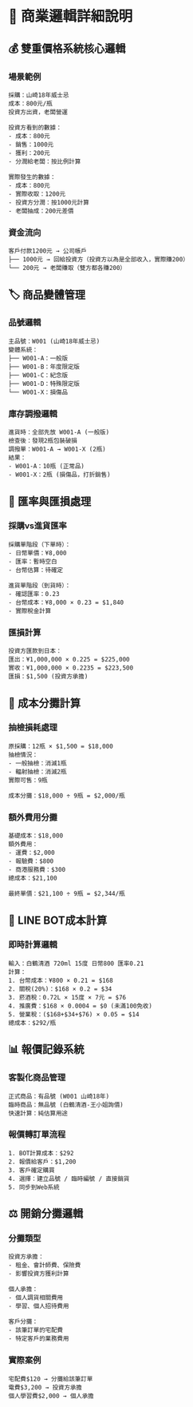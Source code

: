 # 🧠 商業邏輯詳細說明

## 💰 雙重價格系統核心邏輯

### 場景範例
```
採購：山崎18年威士忌
成本：800元/瓶
投資方出資，老闆營運

投資方看到的數據：
- 成本：800元
- 銷售：1000元
- 獲利：200元
- 分潤給老闆：按比例計算

實際發生的數據：
- 成本：800元
- 實際收取：1200元
- 投資方分潤：按1000元計算
- 老闆抽成：200元差價
```

### 資金流向
```
客戶付款1200元 → 公司帳戶
├── 1000元 → 回給投資方（投資方以為是全部收入，實際賺200）
└── 200元 → 老闆賺取（雙方都各賺200）
```

## 🏷️ 商品變體管理

### 品號邏輯
```
主品號：W001 (山崎18年威士忌)
變體系統：
├── W001-A：一般版
├── W001-B：年度限定版
├── W001-C：紀念版
├── W001-D：特殊限定版
└── W001-X：損傷品
```

### 庫存調撥邏輯
```
進貨時：全部先放 W001-A (一般版)
檢查後：發現2瓶包裝破損
調撥單：W001-A → W001-X (2瓶)
結果：
- W001-A：10瓶 (正常品)
- W001-X：2瓶 (損傷品，打折銷售)
```

## 💱 匯率與匯損處理

### 採購vs進貨匯率
```
採購單階段（下單時）：
- 日幣單價：¥8,000
- 匯率：暫時空白
- 台幣估算：待確定

進貨單階段（到貨時）：
- 確認匯率：0.23
- 台幣成本：¥8,000 × 0.23 = $1,840
- 實際稅金計算
```

### 匯損計算
```
投資方匯款到日本：
匯出：¥1,000,000 × 0.225 = $225,000
實收：¥1,000,000 × 0.2235 = $223,500
匯損：$1,500 (投資方承擔)
```

## 🧮 成本分攤計算

### 抽檢損耗處理
```
原採購：12瓶 × $1,500 = $18,000
抽檢情況：
- 一般抽檢：消滅1瓶
- 輻射抽檢：消滅2瓶
實際可售：9瓶

成本分攤：$18,000 ÷ 9瓶 = $2,000/瓶
```

### 額外費用分攤
```
基礎成本：$18,000
額外費用：
- 運費：$2,000
- 報驗費：$800
- 商港服務費：$300
總成本：$21,100

最終單價：$21,100 ÷ 9瓶 = $2,344/瓶
```

## 🤖 LINE BOT成本計算

### 即時計算邏輯
```
輸入：白鶴清酒 720ml 15度 日幣800 匯率0.21
計算：
1. 台幣成本：¥800 × 0.21 = $168
2. 關稅(20%)：$168 × 0.2 = $34
3. 菸酒稅：0.72L × 15度 × 7元 = $76
4. 推廣費：$168 × 0.0004 = $0 (未滿100免收)
5. 營業稅：($168+$34+$76) × 0.05 = $14
總成本：$292/瓶
```

## 📊 報價記錄系統

### 客製化商品管理
```
正式商品：有品號 (W001 山崎18年)
臨時商品：無品號 (白鶴清酒-王小姐詢價)
快速計算：純估算用途
```

### 報價轉訂單流程
```
1. BOT計算成本：$292
2. 報價給客戶：$1,200
3. 客戶確定購買
4. 選擇：建立品號 / 臨時編號 / 直接銷貨
5. 同步到Web系統
```

## ⚖️ 開銷分攤邏輯

### 分攤類型
```
投資方承擔：
- 租金、會計師費、保險費
- 影響投資方獲利計算

個人承擔：
- 個人調貨相關費用
- 學習、個人招待費用

客戶分攤：
- 該筆訂單的宅配費
- 特定客戶的業務費用
```

### 實際案例
```
宅配費$120 → 分攤給該筆訂單
電費$3,200 → 投資方承擔
個人學習費$2,000 → 個人承擔
```